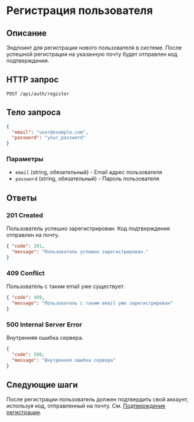 # Регистрация пользователя

## Описание
Эндпоинт для регистрации нового пользователя в системе. После успешной регистрации на указанную почту будет отправлен код подтверждения.

## HTTP запрос
```
POST /api/auth/register
```

## Тело запроса
```json
{
  "email": "user@example.com",
  "password": "your_password"
}
```

### Параметры
- `email` (string, обязательный) - Email адрес пользователя
- `password` (string, обязательный) - Пароль пользователя

## Ответы

### 201 Created
Пользователь успешно зарегистрирован. Код подтверждения отправлен на почту.
```json
{ "code": 201,
  "message": "Пользователь успешно зарегистрирован."
}
```

### 409 Conflict
Пользователь с таким email уже существует.
```json
{ "code": 409,
  "message": "Пользователь с таким email уже зарегистрирован"
}
```

### 500 Internal Server Error
Внутренняя ошибка сервера.
```json
{
  "code": 500,
  "message": "Внутренняя ошибка сервера"
}
```

## Следующие шаги
После регистрации пользователь должен подтвердить свой аккаунт, используя код, отправленный на почту. См. [Подтверждение регистрации](./confirm.md).